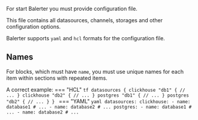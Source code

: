 For start Balerter you must provide configuration file.

This file contains all datasources, channels, storages and other configuration options.

Balerter supports `yaml` and `hcl` formats for the configuration file.

## Names

For blocks, which must have `name`, you must use unique names for each item within sections with repeated items.

A correct example:
=== "HCL"
    ```tf
    datasources {
        clickhouse "db1" {
            // ...
        }
        clickhouse "db2" {
            // ...
        }
        postgres "db1" {
            // ...
        }
        postgres "db2" {
            // ...
        }
    }
    ```
=== "YAML"
    ```yaml
    datasources:
      clickhouse:
        - name: database1
          # ...
        - name: database2
          # ...
      postgres:
        - name: database1
          # ...
        - name: database2
          # ...
    ```
